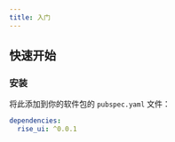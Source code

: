 ```yaml
---
title: 入门
---
```


## 快速开始

### 安装

将此添加到你的软件包的 `pubspec.yaml` 文件：

```yaml
dependencies:
  rise_ui: ^0.0.1
```

